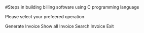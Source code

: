 #Steps in building billing software using C programming language

Please select your prefeered operation

Generate Invoice
Show all Invoice
Search Invoice
Exit
